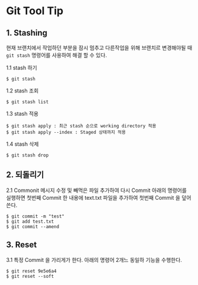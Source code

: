 # Git Tool Tip

## 1. Stashing
현재 브랜치에서 작업하던 부분을 잠시 멈추고 다른작업을 위해 브랜치르 변경해야될 때 `git stash` 명령어를 사용하여 해결 할 수 있다.

1.1 stash 하기
```
$ git stash
```

1.2 stash 조회
```
$ git stash list
```

1.3 stash 적용
```
$ git stash apply : 최근 stash 순으로 working directory 적용
$ git stash apply --index : Staged 상태까지 적용
```

1.4 stash 삭제
```
$ git stash drop
```

## 2. 되돌리기
2.1 Commonit 메시지 수정 및 빼먹은 파일 추가하여 다시 Commit
아래의 명령어를 실행하면 첫번째 Commit 한 내용에 text.txt 파일을 추가하여 첫번째 Commit 을 덮어쓴다.
```
$ git commit -m "test"
$ git add test.txt
$ git commit --amend
```

## 3. Reset
3.1 특정 Commit 을 가리게가 한다.
아래의 명령어 2개느 동일하 기능을 수행한다.
```
$ git reset 9e5e6a4
$ git reset --soft 
```

